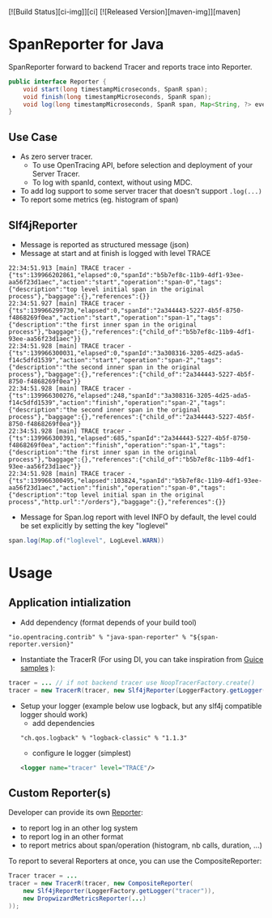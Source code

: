 [![Build Status][ci-img]][ci] [![Released Version][maven-img]][maven]

# SpanReporter for Java
SpanReporter forward to backend Tracer and reports trace into Reporter.

```java
public interface Reporter {
    void start(long timestampMicroseconds, SpanR span);
    void finish(long timestampMicroseconds, SpanR span);
    void log(long timestampMicroseconds, SpanR span, Map<String, ?> event);
}
```
## Use Case

* As zero server tracer.
    * To use OpenTracing API, before selection and deployment of your Server Tracer.
    * To log with spanId, context, without using MDC.
* To add log support to some server tracer that doesn't support `.log(...)`
* To report some metrics (eg. histogram of span)

## Slf4jReporter

* Message is reported as structured message (json)
* Message at start and at finish is logged with level TRACE
```
22:34:51.913 [main] TRACE tracer - {"ts":139966202861,"elapsed":0,"spanId":"b5b7ef8c-11b9-4df1-93ee-aa56f23d1aec","action":"start","operation":"span-0","tags":{"description":"top level initial span in the original process"},"baggage":{},"references":{}}
22:34:51.927 [main] TRACE tracer - {"ts":139966299730,"elapsed":0,"spanId":"2a344443-5227-4b5f-8750-f4868269f0ea","action":"start","operation":"span-1","tags":{"description":"the first inner span in the original process"},"baggage":{},"references":{"child_of":"b5b7ef8c-11b9-4df1-93ee-aa56f23d1aec"}}
22:34:51.928 [main] TRACE tracer - {"ts":139966300031,"elapsed":0,"spanId":"3a308316-3205-4d25-ada5-f14c5dfd1539","action":"start","operation":"span-2","tags":{"description":"the second inner span in the original process"},"baggage":{},"references":{"child_of":"2a344443-5227-4b5f-8750-f4868269f0ea"}}
22:34:51.928 [main] TRACE tracer - {"ts":139966300276,"elapsed":248,"spanId":"3a308316-3205-4d25-ada5-f14c5dfd1539","action":"finish","operation":"span-2","tags":{"description":"the second inner span in the original process"},"baggage":{},"references":{"child_of":"2a344443-5227-4b5f-8750-f4868269f0ea"}}
22:34:51.928 [main] TRACE tracer - {"ts":139966300391,"elapsed":685,"spanId":"2a344443-5227-4b5f-8750-f4868269f0ea","action":"finish","operation":"span-1","tags":{"description":"the first inner span in the original process"},"baggage":{},"references":{"child_of":"b5b7ef8c-11b9-4df1-93ee-aa56f23d1aec"}}
22:34:51.928 [main] TRACE tracer - {"ts":139966300495,"elapsed":103824,"spanId":"b5b7ef8c-11b9-4df1-93ee-aa56f23d1aec","action":"finish","operation":"span-0","tags":{"description":"top level initial span in the original process","http.url":"/orders"},"baggage":{},"references":{}}
```
* Message for Span.log report with level INFO by default, the level could be set explicitly by setting the key "loglevel"
```java
span.log(Map.of("loglevel", LogLevel.WARN))
```

# Usage

## Application intialization

* Add dependency (format depends of your build tool)
```
"io.opentracing.contrib" % "java-span-reporter" % "${span-reporter.version}"
```
* Instantiate the TracerR (For using DI, you can take inspiration from [Guice samples](./src/test/java/io/opentracing/contrib/di)
):
```java
tracer = ... // if not backend tracer use NoopTracerFactory.create()
tracer = new TracerR(tracer, new Slf4jReporter(LoggerFactory.getLogger("tracer")));
```
* Setup your logger (example below use logback, but any slf4j compatible logger should work)
    * add dependencies
    ```
    "ch.qos.logback" % "logback-classic" % "1.1.3"
    ```
    * configure le logger (simplest)
    ```xml
    <logger name="tracer" level="TRACE"/>
    ```

## Custom Reporter(s)

Developer can provide its own [Reporter](./src/main/java/opentracing/contrib/reporter/Reporter.java):
* to report log in an other log system
* to report log in an other format
* to report metrics about span/operation (histogram, nb calls, duration, ...)

To report to several Reporters at once, you can use the CompositeReporter:
```java
Tracer tracer = ...
tracer = new TracerR(tracer, new CompositeReporter(
    new Slf4jReporter(LoggerFactory.getLogger("tracer")),
    new DropwizardMetricsReporter(...)
));
```
